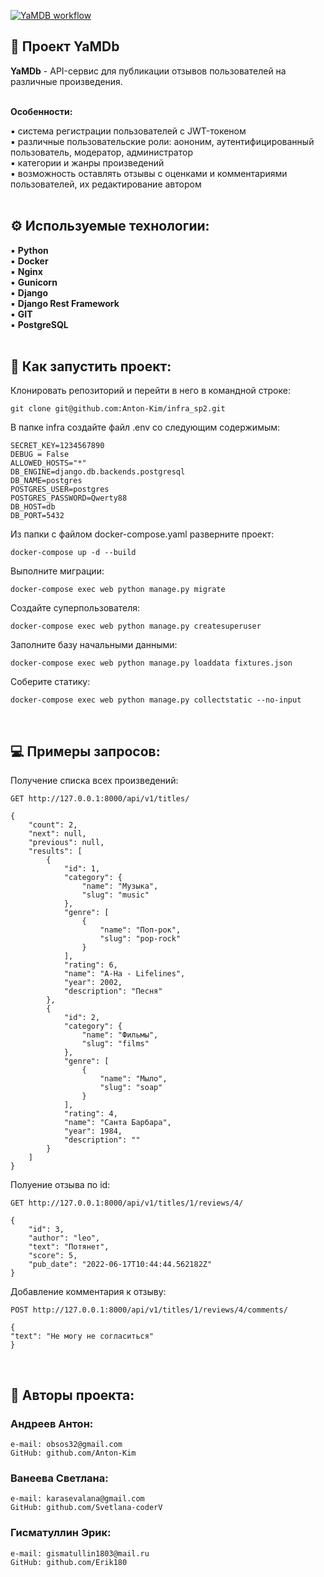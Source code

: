 [![YaMDB workflow](https://github.com/Anton-Kim/yamdb_final/actions/workflows/yamdb_workflow.yml/badge.svg)](https://github.com/Anton-Kim/yamdb_final/actions/workflows/yamdb_workflow.yml)

## 🎷 Проект YaMDb

**YaMDb** - API-сервис для публикации отзывов пользователей на различные произведения.
<br><br>

**Особенности:**

:black_small_square: система регистрации пользователей с JWT-токеном<br>
:black_small_square: различные пользовательские роли: аононим, аутентифицированный пользователь, модератор, администратор<br>
:black_small_square: категории и жанры произведений<br>
:black_small_square: возможность оставлять отзывы с оценками и комментариями пользователей, их редактирование автором<br><br>

## ⚙ Используемые технологии:

:black_small_square: **Python**<br>
:black_small_square: **Docker**<br>
:black_small_square: **Nginx**<br>
:black_small_square: **Gunicorn**<br>
:black_small_square: **Django**<br>
:black_small_square: **Django Rest Framework**<br>
:black_small_square: **GIT**<br>
:black_small_square: **PostgreSQL**<br><br>

## 📃 Как запустить проект:

Клонировать репозиторий и перейти в него в командной строке:
```
git clone git@github.com:Anton-Kim/infra_sp2.git
```
В папке infra создайте файл .env со следующим содержимым:
```
SECRET_KEY=1234567890
DEBUG = False
ALLOWED_HOSTS="*"
DB_ENGINE=django.db.backends.postgresql
DB_NAME=postgres
POSTGRES_USER=postgres
POSTGRES_PASSWORD=Qwerty88
DB_HOST=db
DB_PORT=5432
```
Из папки с файлом docker-compose.yaml разверните проект:
```
docker-compose up -d --build
```
Выполните миграции:
```
docker-compose exec web python manage.py migrate
```
Cоздайте суперпользователя:
```
docker-compose exec web python manage.py createsuperuser
```
Заполните базу начальными данными:
```
docker-compose exec web python manage.py loaddata fixtures.json
```
Соберите статику:
```
docker-compose exec web python manage.py collectstatic --no-input
```
<br>

## 💻 Примеры запросов:

Получение списка всех произведений:
```
GET http://127.0.0.1:8000/api/v1/titles/

{
    "count": 2,
    "next": null,
    "previous": null,
    "results": [
        {
            "id": 1,
            "category": {
                "name": "Музыка",
                "slug": "music"
            },
            "genre": [
                {
                    "name": "Поп-рок",
                    "slug": "pop-rock"
                }
            ],
            "rating": 6,
            "name": "A-Ha - Lifelines",
            "year": 2002,
            "description": "Песня"
        },
        {
            "id": 2,
            "category": {
                "name": "Фильмы",
                "slug": "films"
            },
            "genre": [
                {
                    "name": "Мыло",
                    "slug": "soap"
                }
            ],
            "rating": 4,
            "name": "Санта Барбара",
            "year": 1984,
            "description": ""
        }
    ]
}
```
Полуение отзыва по id:
```
GET http://127.0.0.1:8000/api/v1/titles/1/reviews/4/

{
    "id": 3,
    "author": "leo",
    "text": "Потянет",
    "score": 5,
    "pub_date": "2022-06-17T10:44:44.562182Z"
}
```
Добавление комментария к отзыву:
```
POST http://127.0.0.1:8000/api/v1/titles/1/reviews/4/comments/

{
"text": "Не могу не согласиться"
}
```
<br>

## 👾 Авторы проекта:

### Андреев Антон:
```
e-mail: obsos32@gmail.com
GitHub: github.com/Anton-Kim
```
### Ванеева Светлана:
```
e-mail: karasevalana@gmail.com
GitHub: github.com/Svetlana-coderV
```

### Гисматуллин Эрик:
```
e-mail: gismatullin1803@mail.ru
GitHub: github.com/Erik180
```